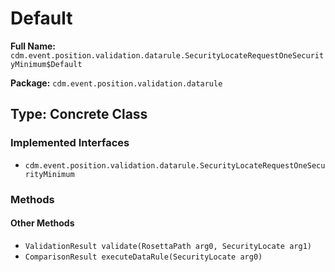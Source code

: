 # Default

**Full Name:** `cdm.event.position.validation.datarule.SecurityLocateRequestOneSecurityMinimum$Default`

**Package:** `cdm.event.position.validation.datarule`

## Type: Concrete Class

### Implemented Interfaces

- `cdm.event.position.validation.datarule.SecurityLocateRequestOneSecurityMinimum`

### Methods

#### Other Methods

- `ValidationResult validate(RosettaPath arg0, SecurityLocate arg1)`
- `ComparisonResult executeDataRule(SecurityLocate arg0)`

